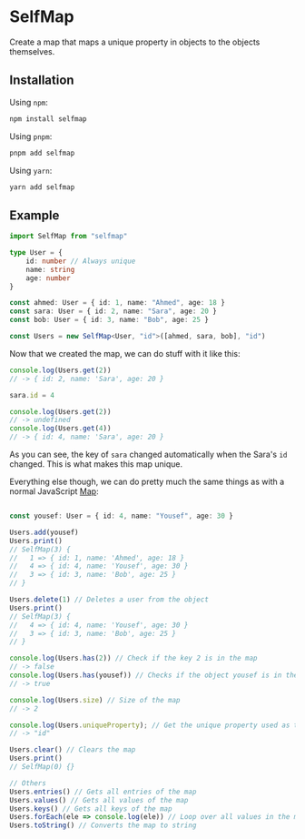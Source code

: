 # SelfMap

Create a map that maps a unique property in objects to the objects themselves.

## Installation

Using `npm`:

```cmd
npm install selfmap
```

Using `pnpm`:

```cmd
pnpm add selfmap
```

Using `yarn`:

```cmd
yarn add selfmap
```

## Example

```typescript
import SelfMap from "selfmap"

type User = {
	id: number // Always unique
	name: string
	age: number
}

const ahmed: User = { id: 1, name: "Ahmed", age: 18 }
const sara: User = { id: 2, name: "Sara", age: 20 }
const bob: User = { id: 3, name: "Bob", age: 25 }

const Users = new SelfMap<User, "id">([ahmed, sara, bob], "id")
```

Now that we created the map, we can do stuff with it like this:

```typescript
console.log(Users.get(2))
// -> { id: 2, name: 'Sara', age: 20 }

sara.id = 4

console.log(Users.get(2))
// -> undefined
console.log(Users.get(4))
// -> { id: 4, name: 'Sara', age: 20 }
```

As you can see, the key of `sara` changed automatically when the Sara's `id` changed. This is what makes this map unique.

Everything else though, we can do pretty much the same things as with a normal JavaScript [Map](https://developer.mozilla.org/en-US/docs/Web/JavaScript/Reference/Global_Objects/Map):

```typescript

const yousef: User = { id: 4, name: "Yousef", age: 30 }

Users.add(yousef)
Users.print()
// SelfMap(3) {
//   1 => { id: 1, name: 'Ahmed', age: 18 }
//   4 => { id: 4, name: 'Yousef', age: 30 }
//   3 => { id: 3, name: 'Bob', age: 25 }
// }

Users.delete(1) // Deletes a user from the object
Users.print()
// SelfMap(3) {
//   4 => { id: 4, name: 'Yousef', age: 30 }
//   3 => { id: 3, name: 'Bob', age: 25 }
// }

console.log(Users.has(2)) // Check if the key 2 is in the map
// -> false
console.log(Users.has(yousef)) // Checks if the object yousef is in the map
// -> true

console.log(Users.size) // Size of the map
// -> 2

console.log(Users.uniqueProperty); // Get the unique property used as the keys in the map
// -> "id"

Users.clear() // Clears the map
Users.print()
// SelfMap(0) {}

// Others
Users.entries() // Gets all entries of the map
Users.values() // Gets all values of the map
Users.keys() // Gets all keys of the map
Users.forEach(ele => console.log(ele)) // Loop over all values in the map
Users.toString() // Converts the map to string
```